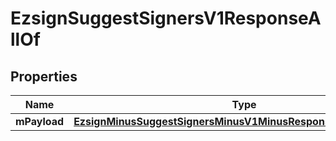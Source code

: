 
# EzsignSuggestSignersV1ResponseAllOf

## Properties
Name | Type | Description | Notes
------------ | ------------- | ------------- | -------------
**mPayload** | [**EzsignMinusSuggestSignersMinusV1MinusResponseMinusMPayload**](EzsignMinusSuggestSignersMinusV1MinusResponseMinusMPayload.md) |  | 



